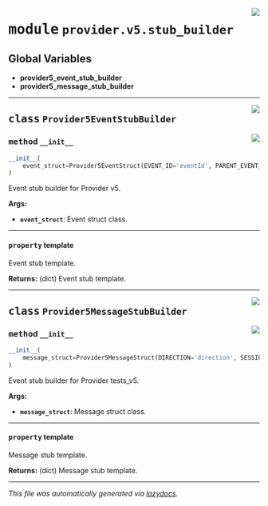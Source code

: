<!-- markdownlint-disable -->

<a href="../../th2_data_services/provider/v5/stub_builder.py#L0"><img align="right" style="float:right;" src="https://img.shields.io/badge/-source-cccccc?style=flat-square"></a>

# <kbd>module</kbd> `provider.v5.stub_builder`




**Global Variables**
---------------
- **provider5_event_stub_builder**
- **provider5_message_stub_builder**


---

<a href="../../th2_data_services/provider/v5/stub_builder.py#L22"><img align="right" style="float:right;" src="https://img.shields.io/badge/-source-cccccc?style=flat-square"></a>

## <kbd>class</kbd> `Provider5EventStubBuilder`




<a href="../../th2_data_services/provider/v5/stub_builder.py#L23"><img align="right" style="float:right;" src="https://img.shields.io/badge/-source-cccccc?style=flat-square"></a>

### <kbd>method</kbd> `__init__`

```python
__init__(
    event_struct=Provider5EventStruct(EVENT_ID='eventId', PARENT_EVENT_ID='parentEventId', STATUS='successful', NAME='eventName', TYPE='type', BATCH_ID='batchId', IS_BATCHED='isBatched', EVENT_TYPE='eventType', END_TIMESTAMP='endTimestamp', START_TIMESTAMP='startTimestamp', ATTACHED_MESSAGES_IDS='attachedMessageIds', BODY='body')
)
```

Event stub builder for Provider v5. 



**Args:**
 
 - <b>`event_struct`</b>:  Event struct class. 


---

#### <kbd>property</kbd> template

Event stub template. 



**Returns:**
  (dict) Event stub template. 




---

<a href="../../th2_data_services/provider/v5/stub_builder.py#L54"><img align="right" style="float:right;" src="https://img.shields.io/badge/-source-cccccc?style=flat-square"></a>

## <kbd>class</kbd> `Provider5MessageStubBuilder`




<a href="../../th2_data_services/provider/v5/stub_builder.py#L55"><img align="right" style="float:right;" src="https://img.shields.io/badge/-source-cccccc?style=flat-square"></a>

### <kbd>method</kbd> `__init__`

```python
__init__(
    message_struct=Provider5MessageStruct(DIRECTION='direction', SESSION_ID='sessionId', MESSAGE_TYPE='messageType', CONNECTION_ID='connectionId', SESSION_ALIAS='sessionAlias', SUBSEQUENCE='subsequence', SEQUENCE='sequence', TIMESTAMP='timestamp', BODY='body', BODY_BASE64='bodyBase64', TYPE='type', MESSAGE_ID='messageId', ATTACHED_EVENT_IDS='attachedEventIds')
)
```

Event stub builder for Provider tests_v5. 



**Args:**
 
 - <b>`message_struct`</b>:  Message struct class. 


---

#### <kbd>property</kbd> template

Message stub template. 



**Returns:**
  (dict) Message stub template. 






---

_This file was automatically generated via [lazydocs](https://github.com/ml-tooling/lazydocs)._
